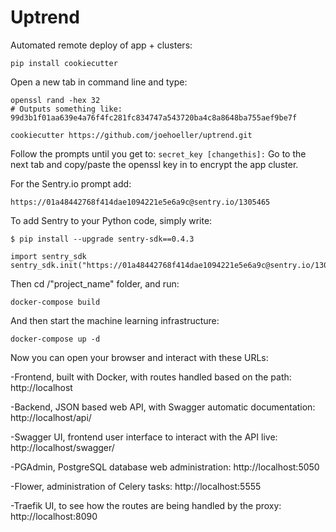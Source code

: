 # Uptrend

Automated remote deploy of app + clusters:

```
pip install cookiecutter
```
Open a new tab in command line and type:
```
openssl rand -hex 32
# Outputs something like: 99d3b1f01aa639e4a76f4fc281fc834747a543720ba4c8a8648ba755aef9be7f

cookiecutter https://github.com/joehoeller/uptrend.git
```
Follow the prompts until you get to: ```secret_key [changethis]:``` Go to the next tab and copy/paste 
the openssl key in to encrypt the app cluster.

For the Sentry.io prompt add:
```
https://01a48442768f414dae1094221e5e6a9c@sentry.io/1305465
```
To add Sentry to your Python code, simply write:
```
$ pip install --upgrade sentry-sdk==0.4.3

import sentry_sdk
sentry_sdk.init("https://01a48442768f414dae1094221e5e6a9c@sentry.io/1305465")
```

Then cd /"project_name" folder, and run:
```
docker-compose build
```
And then start the machine learning infrastructure:
```
docker-compose up -d
```

Now you can open your browser and interact with these URLs: 

-Frontend, built with Docker, with routes handled based on the path: http://localhost
 
-Backend, JSON based web API, with Swagger automatic documentation: http://localhost/api/ 

-Swagger UI, frontend user interface to interact with the API live: http://localhost/swagger/ 

-PGAdmin, PostgreSQL database web administration: http://localhost:5050 

-Flower, administration of Celery tasks: http://localhost:5555 

-Traefik UI, to see how the routes are being handled by the proxy: http://localhost:8090

